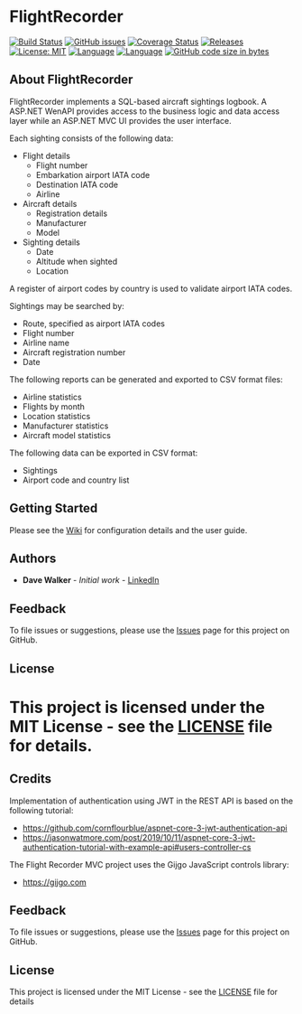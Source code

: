 # FlightRecorder

[![Build Status](https://github.com/davewalker5/FlightRecorderDb/workflows/.NET%20Core%20CI%20Build/badge.svg)](https://github.com/davewalker5/FlightRecorderDb/actions)
[![GitHub issues](https://img.shields.io/github/issues/davewalker5/FlightRecorderDb)](https://github.com/davewalker5/FlightRecorderDb/issues)
[![Coverage Status](https://coveralls.io/repos/github/davewalker5/FlightRecorderDb/badge.svg?branch=master)](https://coveralls.io/github/davewalker5/FlightRecorderDb?branch=master)
[![Releases](https://img.shields.io/github/v/release/davewalker5/FlightRecorderDb.svg?include_prereleases)](https://github.com/davewalker5/FlightRecorderDb/releases)
[![License: MIT](https://img.shields.io/badge/License-MIT-blue.svg)](https://github.com/davewalker5/FlightRecorderDb/blob/master/LICENSE)
[![Language](https://img.shields.io/badge/language-c%23-blue.svg)](https://github.com/davewalker5/FlightRecorderDb/)
[![Language](https://img.shields.io/badge/database-SQLite-blue.svg)](https://github.com/davewalker5/FlightRecorderDb/)
[![GitHub code size in bytes](https://img.shields.io/github/languages/code-size/davewalker5/FlightRecorderDb)](https://github.com/davewalker5/FlightRecorderDb/)

## About FlightRecorder

FlightRecorder implements a SQL-based aircraft sightings logbook. A ASP.NET WenAPI provides access to the business logic and data access layer while an ASP.NET MVC UI provides the user interface.

Each sighting consists of the following data:

- Flight details
  - Flight number
  - Embarkation airport IATA code
  - Destination IATA code
  - Airline
- Aircraft details
  - Registration details
  - Manufacturer
  - Model
- Sighting details
  - Date
  - Altitude when sighted
  - Location

A register of airport codes by country is used to validate airport IATA codes.

Sightings may be searched by:

- Route, specified as airport IATA codes
- Flight number
- Airline name
- Aircraft registration number
- Date

The following reports can be generated and exported to CSV format files:

- Airline statistics
- Flights by month
- Location statistics
- Manufacturer statistics
- Aircraft model statistics

The following data can be exported in CSV format:

- Sightings
- Airport code and country list

## Getting Started

Please see the [Wiki](https://github.com/davewalker5/FlightRecorderDb/wiki) for configuration details and the user guide.

## Authors

- **Dave Walker** - _Initial work_ - [LinkedIn](https://www.linkedin.com/in/davewalker5/)

## Feedback

To file issues or suggestions, please use the [Issues](https://github.com/davewalker5/FlightRecorderDb/issues) page for this project on GitHub.

## License

# This project is licensed under the MIT License - see the [LICENSE](LICENSE) file for details.

## Credits

Implementation of authentication using JWT in the REST API is based on the following tutorial:

- https://github.com/cornflourblue/aspnet-core-3-jwt-authentication-api
- https://jasonwatmore.com/post/2019/10/11/aspnet-core-3-jwt-authentication-tutorial-with-example-api#users-controller-cs

The Flight Recorder MVC project uses the Gijgo JavaScript controls library:

- https://gijgo.com

## Feedback

To file issues or suggestions, please use the [Issues](https://github.com/davewalker5/FlightRecorder.Mvc/issues) page for this project on GitHub.

## License

This project is licensed under the MIT License - see the [LICENSE](LICENSE) file for details
